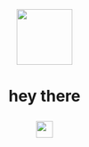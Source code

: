 <div id="header" align="center">
  <img src="https://media2.giphy.com/media/v1.Y2lkPTc5MGI3NjExbzB0Z2R3NW00ajN4aDNrYXMyM3c0OGl2N2VzNXY5bmlmb2dudmR5NiZlcD12MV9pbnRlcm5hbF9naWZfYnlfaWQmY3Q9Zw/Cmr1OMJ2FN0B2/giphy.gif" width="100"/>
</div>
<h1>
                                                          
  <div id="header" align="center">
  
  hey there
 

  <img src="https://media.giphy.com/media/hvRJCLFzcasrR4ia7z/giphy.gif" width="30px"/>
</h1>
